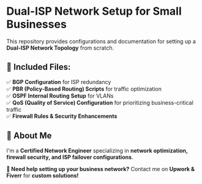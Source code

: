 # Dual-ISP Network Setup for Small Businesses
This repository provides configurations and documentation for setting up a **Dual-ISP Network Topology** from scratch.

## 📌 Included Files:
✅ **BGP Configuration** for ISP redundancy  
✅ **PBR (Policy-Based Routing) Scripts** for traffic optimization  
✅ **OSPF Internal Routing Setup** for VLANs  
✅ **QoS (Quality of Service) Configuration** for prioritizing business-critical traffic  
✅ **Firewall Rules & Security Enhancements**  

## 🚀 About Me
I'm a **Certified Network Engineer** specializing in **network optimization, firewall security, and ISP failover configurations**.  

**🔹 Need help setting up your business network?** Contact me on **Upwork & Fiverr** for **custom solutions!**  
